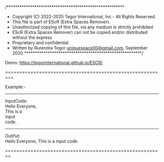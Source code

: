 /*******************************************************
 * Copyright (C) 2022-2025 Tegor International, Inc - All Rights Reserved.
 * This file is part of EScR (Extra Spaces Remover).
 * Unauthorized copying of this file, via any medium is strictly prohibited
 * EScR (Extra Spaces Remover) can not be copied and/or distributed without the express
 * Proprietary and confidential
 * Written by Rurendra Tegor <uniquespace00@gmail.com>, September 2020
 *******************************************************/

Demo:
https://tegorinternational.github.io/ESCR/


=========================================================

Example:-
_________________________________________________________

InputCode: <br/>
     Hello Everyone,<br/>
        This is a   <br/>   input
          <br/>  code.
______________________
OutPut:<br/>
     Hello Everyone, This is a input code.
     
========================================================
